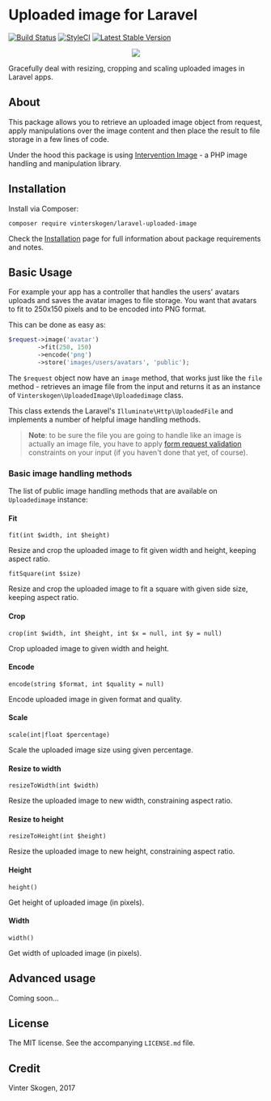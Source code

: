 # Uploaded image for Laravel

[![Build Status](https://travis-ci.org/vinterskogen/laravel-uploaded-image.svg?branch=master)](https://travis-ci.org/vinterskogen/laravel-uploaded-image)
[![StyleCI](https://styleci.io/repos/103072768/shield?branch=master)](https://styleci.io/repos/103072768)
[![Latest Stable Version](https://poser.pugx.org/vinterskogen/laravel-uploaded-image/v/stable)](https://packagist.org/packages/vinterskogen/laravel-uploaded-image)

<p align="center"><a href="https://github.com/vinterskogen/laravel-uploaded-image" target="_blank"><img src="https://user-images.githubusercontent.com/8015372/30301362-f65eec58-9762-11e7-86cc-72137c48ba87.png"></a></p>

Gracefully deal with resizing, cropping and scaling uploaded images in Laravel
apps.

## About

This package allows you to retrieve an uploaded image object from request, apply
manipulations over the image content and then place the result to file storage
in a few lines of code.

Under the hood this package is using [Intervention Image](http://image.intervention.io/) -
a PHP image handling and manipulation library.

## Installation

Install via Composer:

`composer require vinterskogen/laravel-uploaded-image`

Check the [Installation](docs/installation.md) page for full information about
package requirements and notes.

## Basic Usage

For example your app has a controller that handles the users' avatars uploads 
and saves the avatar images to file storage. You want that avatars to fit to
250x150 pixels and to be encoded into PNG format.

This can be done as easy as:

```php
$request->image('avatar')
        ->fit(250, 150)
        ->encode('png')
        ->store('images/users/avatars', 'public');
```

The `$request` object now have an `image` method, that works just like the
`file` method - retrieves an image file from the input and returns it as an
instance of `Vinterskogen\UploadedImage\Uploadedimage` class. 

This class extends the Laravel's `Illuminate\Http\UploadedFile` and implements
a number of helpful image handling methods.

> **Note**: to be sure the file you are going to handle like an image is actually an image 
file, you have to apply [form request validation](https://laravel.com/docs/master/validation#form-request-validation)
constraints on your input (if you haven't done that yet, of course).

### Basic image handling methods

The list of public image handling methods that are available on `Uploadedimage` 
instance:

#### Fit

`fit(int $width, int $height)` 

Resize and crop the uploaded image to fit given width and height, keeping aspect 
ratio.

`fitSquare(int $size)` 

Resize and crop the uploaded image to fit a square with given side size, keeping
aspect ratio.

#### Crop

`crop(int $width, int $height, int $x = null, int $y = null)`

Crop uploaded  image to given width and height.

#### Encode

`encode(string $format, int $quality = null)` 

Encode uploaded image in given format and quality.

#### Scale

`scale(int|float $percentage)`

Scale the uploaded image size using given percentage.

#### Resize to width

`resizeToWidth(int $width)` 

Resize the uploaded image to new width, constraining aspect ratio. 

#### Resize to height

`resizeToHeight(int $height)`

Resize the uploaded image to new height,  constraining aspect ratio.

#### Height

`height()`

Get height of uploaded image (in pixels).

#### Width

`width()`

Get width of uploaded image (in pixels).

## Advanced usage

Coming soon...

## License

The MIT license. See the accompanying `LICENSE.md` file.

## Credit

Vinter Skogen, 2017

